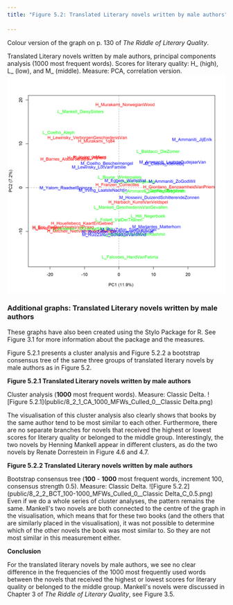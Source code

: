 ```yaml
---
title: "Figure 5.2: Translated Literary novels written by male authors"

---
```


Colour version of the graph on p. 130 of *The Riddle of Literary Quality*.


Translated Literary novels written by male authors, principal components analysis (1000 most frequent words).
Scores for literary quality: H_ (high), L_ (low), and M_ (middle). Measure: PCA, correlation version.
![Figure 5.2](public/8_2_0_PCA_1000_MFWs_Culled_0__PCA_corr.png)

### **Additional graphs: Translated Literary novels written by male authors**

These graphs have also been created using the Stylo Package for R. See Figure 3.1 for more information about the package and the measures.

Figure 5.2.1 presents a cluster analysis and Figure 5.2.2 a bootstrap consensus tree of the same three groups of translated literary novels by male authors as in Figure 5.2.


**Figure 5.2.1 Translated Literary novels written by male authors**

Cluster analysis (**1000** most frequent words). Measure: Classic Delta.
![Figure 5.2.1](public/8_2_1_CA_1000_MFWs_Culled_0__Classic Delta.png)

The visualisation of this cluster analysis also clearly shows that books by the same author tend to be most similar to each other. Furthermore, there are no separate branches for novels that received the highest or lowest scores for literary quality or belonged to the middle group. Interestingly, the two novels by Henning Mankell appear in different clusters, as do the two novels by Renate Dorrestein in Figure 4.6 and 4.7.


**Figure 5.2.2 Translated Literary novels written by male authors**

Bootstrap consensus tree (**100** - **1000** most frequent words, increment 100, consensus strength 0.5). Measure: Classic Delta.
![Figure 5.2.2](public/8_2_2_BCT_100-1000_MFWs_Culled_0__Classic Delta_C_0.5.png)
Even if we do a whole series of cluster analyses, the pattern remains the same. Mankell's two novels are both connected to the centre of the graph in the visualisation, which means that for these two books (and the others that are similarly placed in the visualisation), it was not possible to determine which of the other novels the book was most similar to. So they are not most similar in this measurement either.


**Conclusion**

For the translated literary novels by male authors, we see no clear difference in the frequencies of the 1000 most frequently used words between the novels that received the highest or lowest scores for literary quality or belonged to the middle group. Mankell's novels were discussed in Chapter 3 of *The Riddle of Literary Quality*, see Figure 3.5.
